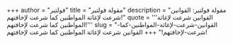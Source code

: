 +++
author = "فولتير"
title = "مقولة فولتير"
description = "مقولة فولتير: القوانين شرعت لإغاثة المواطنين كما شرعت لإخافتهم!"
quote = '''القوانين شرعت لإغاثة المواطنين كما شرعت لإخافتهم!''' 
slug = "القوانين-شرعت-لإغاثة-المواطنين-كما-شرعت-لإخافتهم!"
+++
القوانين شرعت لإغاثة المواطنين كما شرعت لإخافتهم!
